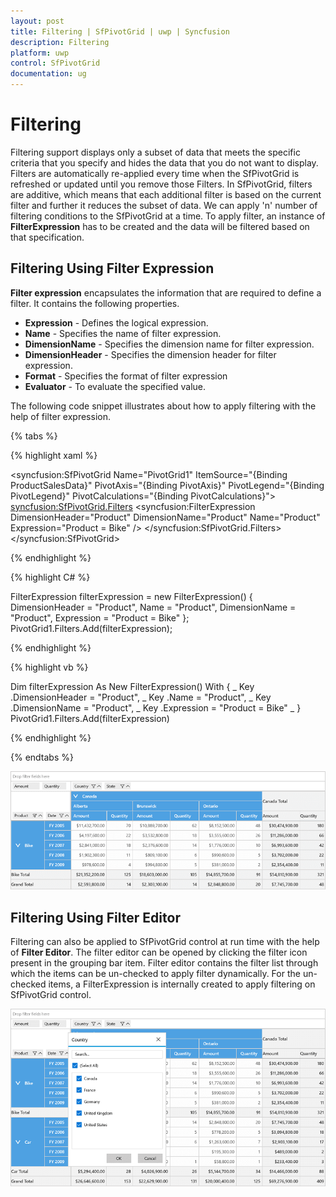 ```yaml
---
layout: post
title: Filtering | SfPivotGrid | uwp | Syncfusion
description: Filtering
platform: uwp
control: SfPivotGrid
documentation: ug
---
```


# Filtering

Filtering support displays only a subset of data that meets the specific criteria that you specify and hides the data that you do not want to display. Filters are automatically re-applied every time when the SfPivotGrid is refreshed or updated until you remove those Filters. In SfPivotGrid, filters are additive, which means that each additional filter is based on the current filter and further it reduces the subset of data. We can apply 'n' number of filtering conditions to the SfPivotGrid at a time. To apply filter, an instance of **FilterExpression** has to be created and the data will be filtered based on that specification.

## Filtering Using Filter Expression

**Filter expression** encapsulates the information that are required to define a filter. It contains the following properties.

* **Expression** - Defines the logical expression.
* **Name** - Specifies the name of filter expression.
* **DimensionName** - Specifies the dimension name for filter expression.
* **DimensionHeader** - Specifies the dimension header for filter expression.
* **Format** - Specifies the format of filter expression
* **Evaluator** - To evaluate the specified value.

The following code snippet illustrates about how to apply filtering with the help of filter expression.

{% tabs %}

{% highlight xaml %}

<syncfusion:SfPivotGrid Name="PivotGrid1" ItemSource="{Binding ProductSalesData}" PivotAxis="{Binding PivotAxis}"
                        PivotLegend="{Binding PivotLegend}" PivotCalculations="{Binding PivotCalculations}">
    <syncfusion:SfPivotGrid.Filters>
        <syncfusion:FilterExpression DimensionHeader="Product" DimensionName="Product" Name="Product" Expression="Product = Bike" />
    </syncfusion:SfPivotGrid.Filters>
</syncfusion:SfPivotGrid>

{% endhighlight %}

{% highlight C# %}

FilterExpression filterExpression = new FilterExpression()
{
    DimensionHeader = "Product", Name = "Product", DimensionName = "Product", Expression = "Product = Bike"
};
PivotGrid1.Filters.Add(filterExpression);

{% endhighlight %}

{% highlight vb %}

Dim filterExpression As New FilterExpression() With { _
	Key .DimensionHeader = "Product", _
	Key .Name = "Product", _
	Key .DimensionName = "Product", _
	Key .Expression = "Product = Bike" _
}
PivotGrid1.Filters.Add(filterExpression)

{% endhighlight %}

{% endtabs %}

![](Filtering_images/PivotGrid_shows_the_filtered_values.png)

## Filtering Using Filter Editor

Filtering can also be applied to SfPivotGrid control at run time with the help of **Filter Editor**. The filter editor can be opened by clicking the filter icon present in the grouping bar item. Filter editor contains the filter list through which the items can be un-checked to apply filter dynamically. For the un-checked items, a FilterExpression is internally created to apply filtering on SfPivotGrid control.

![](Filtering_images/PivotGrid_with_FilterEditor.png)
